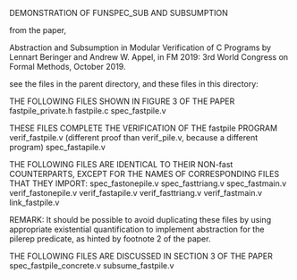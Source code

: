 DEMONSTRATION OF FUNSPEC_SUB AND SUBSUMPTION

  from the paper,

   Abstraction and Subsumption in Modular Verification of C Programs
    by Lennart Beringer and Andrew W. Appel,
    in FM 2019: 3rd World Congress on Formal Methods, October 2019.

see the files in the parent directory, and these files in this directory:

THE FOLLOWING FILES SHOWN IN FIGURE 3 OF THE PAPER
fastpile_private.h
fastpile.c
spec_fastpile.v

THESE FILES COMPLETE THE VERIFICATION OF THE fastpile PROGRAM
verif_fastpile.v (different proof than verif_pile.v, because a different program)
spec_fastapile.v

THE FOLLOWING FILES ARE IDENTICAL TO THEIR NON-fast COUNTERPARTS,
EXCEPT FOR THE NAMES OF CORRESPONDING FILES THAT THEY IMPORT:
spec_fastonepile.v
spec_fasttriang.v
spec_fastmain.v
verif_fastonepile.v
verif_fastapile.v
verif_fasttriang.v
verif_fastmain.v
link_fastpile.v

REMARK: It should be possible to avoid duplicating these files
by using appropriate existential quantification to implement
abstraction for the pilerep predicate, as hinted by footnote 2
of the paper.


THE FOLLOWING FILES ARE DISCUSSED IN SECTION 3 OF THE PAPER
spec_fastpile_concrete.v
subsume_fastpile.v

